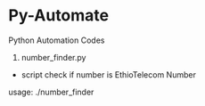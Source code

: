 # Py-Automate
Python Automation Codes

1. number_finder.py

- script check if number is EthioTelecom Number

usage:
	./number_finder <phone number>